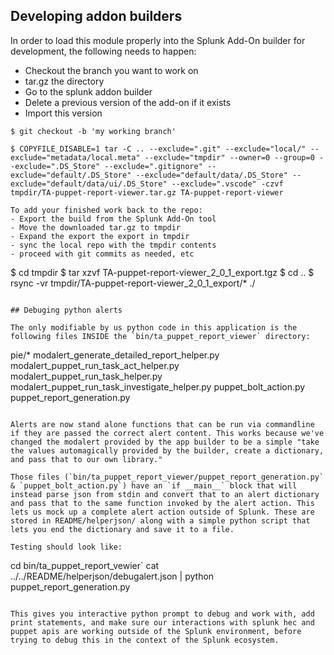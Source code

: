 ## Developing addon builders

In order to load this module properly into the Splunk Add-On builder for development, the following needs to happen:

- Checkout the branch you want to work on
- tar.gz the directory
- Go to the splunk addon builder
- Delete a previous version of the add-on if it exists
- Import this version

```
$ git checkout -b 'my working branch'

$ COPYFILE_DISABLE=1 tar -C .. --exclude=".git" --exclude="local/" --exclude="metadata/local.meta" --exclude="tmpdir" --owner=0 --group=0 --exclude=".DS_Store" --exclude=".gitignore" --exclude="default/.DS_Store" --exclude="default/data/.DS_Store" --exclude="default/data/ui/.DS_Store" --exclude=".vscode" -czvf tmpdir/TA-puppet-report-viewer.tar.gz TA-puppet-report-viewer

To add your finished work back to the repo:
- Export the build from the Splunk Add-On tool
- Move the downloaded tar.gz to tmpdir
- Expand the export the export in tmpdir
- sync the local repo with the tmpdir contents
- proceed with git commits as needed, etc

```
$ cd tmpdir
$ tar xzvf TA-puppet-report-viewer_2_0_1_export.tgz
$ cd ..
$ rsync -vr tmpdir/TA-puppet-report-viewer_2_0_1_export/* ./
```

## Debuging python alerts

The only modifiable by us python code in this application is the following files INSIDE the `bin/ta_puppet_report_viewer` directory:
```
pie/*
modalert_generate_detailed_report_helper.py
modalert_puppet_run_task_act_helper.py
modalert_puppet_run_task_helper.py
modalert_puppet_run_task_investigate_helper.py
puppet_bolt_action.py
puppet_report_generation.py
```

Alerts are now stand alone functions that can be run via commandline if they are passed the correct alert content. This works because we've changed the modalert provided by the app builder to be a simple "take the values automagically provided by the builder, create a dictionary, and pass that to our own library."

Those files (`bin/ta_puppet_report_viewer/puppet_report_generation.py` & `puppet_bolt_action.py`) have an `if __main__` block that will instead parse json from stdin and convert that to an alert dictionary and pass that to the same function invoked by the alert action. This lets us mock up a complete alert action outside of Splunk. These are stored in README/helperjson/ along with a simple python script that lets you end the dictionary and save it to a file.

Testing should look like:
```
cd bin/ta_puppet_report_vewier`
cat ../../README/helperjson/debugalert.json | python puppet_report_generation.py
```

This gives you interactive python prompt to debug and work with, add print statements, and make sure our interactions with splunk hec and puppet apis are working outside of the Splunk environment, before trying to debug this in the context of the Splunk ecosystem.
